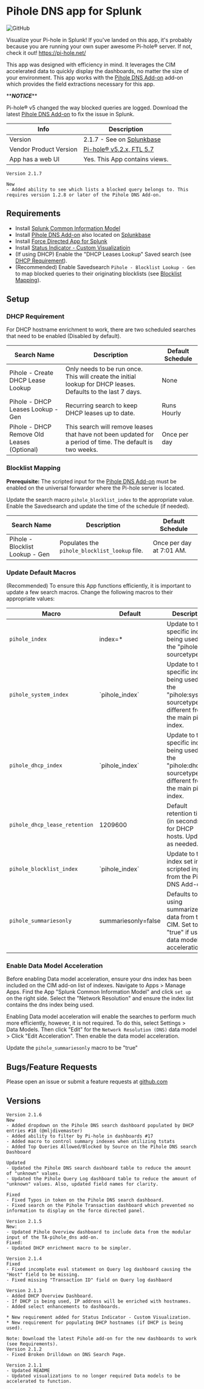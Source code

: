 # Pihole DNS app for Splunk

![GitHub](https://img.shields.io/github/license/zachchristensen28/pihole_dns_app)

Visualize your Pi-hole in Splunk! If you've landed on this app, it's probably because you are running your own super awesome Pi-hole® server. If not, check it out! https://pi-hole.net/

This app was designed with efficiency in mind. It leverages the CIM accelerated data to quickly display the dashboards, no matter the size of your environment. This app works with the [Pihole DNS Add-on](https://splunkbase.splunk.com/app/4506/) add-on which provides the field extractions necessary for this app.

\*\***_NOTICE_**\*\*

Pi-hole® v5 changed the way blocked queries are logged. Download the latest [Pihole DNS Add-on](https://splunkbase.splunk.com/app/4506/) to fix the issue in Splunk.

Info | Description
------|----------
Version | 2.1.7 - See on [Splunkbase](https://splunkbase.splunk.com/app/4506/)
Vendor Product Version | [Pi-hole® v5.2.x, FTL 5.7](https://pi-hole.net/)
App has a web UI | Yes. This App contains views.

```TEXT
Version 2.1.7

New
- Added ability to see which lists a blocked query belongs to. This requires version 1.2.8 or later of the Pihole DNS Add-on.
```

## Requirements

- Install [Splunk Common Information Model](https://splunkbase.splunk.com/app/1621/)
- Install [Pihole DNS Add-on](https://github.com/ZachChristensen28/TA-pihole_dns) also located on [Splunkbase](https://splunkbase.splunk.com/app/4505/)
- Install [Force Directed App for Splunk](https://splunkbase.splunk.com/app/3767/)
- Install [Status Indicator - Custom Visualizatioin](https://splunkbase.splunk.com/app/3119/)
- (If using DHCP) Enable the "DHCP Leases Lookup" Saved search (see [DHCP Requirement](#dhcp-requirement)).
- (Recommended) Enable Savedsearch `Pihole - Blocklist Lookup - Gen` to map blocked queries to their originating blocklists (see [Blocklist Mapping](#blocklist-mapping)).

## Setup

### DHCP Requirement

For DHCP hostname enrichment to work, there are two scheduled searches that need to be enabled (Disabled by default).

Search Name | Description | Default Schedule
----------- | ----------- | ----------------
Pihole - Create DHCP Lease Lookup | Only needs to be run once. This will create the initial lookup for DHCP leases. Defaults to the last 7 days. | None
Pihole - DHCP Leases Lookup - Gen | Recurring search to keep DHCP leases up to date. | Runs Hourly
Pihole - DHCP Remove Old Leases (Optional) | This search will remove leases that have not been updated for a period of time. The default is two weeks. | Once per day

### Blocklist Mapping

**Prerequisite:** The scripted input for the [Pihole DNS Add-on](https://github.com/ZachChristensen28/TA-pihole_dns) must be enabled on the universal forwarder where the Pi-hole server is located.

Update the search macro `pihole_blocklist_index` to the appropriate value. Enable the Savedsearch and update the time of the schedule (if needed).

Search Name | Description | Default Schedule
----------- | ----------- | ----------------
Pihole - Blocklist Lookup - Gen | Populates the `pihole_blocklist_lookup` file. | Once per day at 7:01 AM.

### Update Default Macros

(Recommended) To ensure this App functions efficiently, it is important to update a few search macros. Change the following macros to their appropriate values:

Macro | Default | Description
----- | ------- | -----------
`pihole_index` | index=* | Update to the specific index being used for the "pihole" sourcetype.
`pihole_system_index` | \`pihole_index\` | Update to the specific index being used for the "pihole:system" sourcetype, if different from the main pihole index.
`pihole_dhcp_index` | \`pihole_index\` | Update to the specific index being used for the "pihole:dhcp" sourcetype, if different from the main pihole index.
`pihole_dhcp_lease_retention` | 1209600 | Default retention time (in seconds) for DHCP hosts. Update as needed.
`pihole_blocklist_index` | \`pihole_index\` | Update to the index set in the scripted input from the Pihole DNS Add-on.
`pihole_summariesonly` | summariesonly=false | Defaults to not using summarized data from the CIM. Set to "true" if using data model acceleration.

### Enable Data Model Acceleration

Before enabling Data model acceleration, ensure your dns index has been included on the CIM add-on list of indexes. Navigate to Apps > Manage Apps. Find the App "Splunk Common Information Model" and click `set up` on the right side. Select the "Network Resolution" and ensure the index list contains the dns index being used.

Enabling Data model acceleration will enable the searches to perform much more efficiently, however, it is not required. To do this, select Settings > Data Models. Then click "Edit" for the `Network Resolution (DNS)` data model > Click "Edit Acceleration". Then enable the data model acceleration.

Update the `pihole_summariesonly` macro to be "true"

## Bugs/Feature Requests

Please open an issue or submit a feature requests at [github.com](https://github.com/ZachChristensen28/pihole_dns_app/issues)

## Versions

```TEXT
Version 2.1.6
New
- Added dropdown on the Pihole DNS search dashboard populated by DHCP entries #18 (@mljdivemaster)
- Added ability to filter by Pi-hole in dashboards #17
- Added macro to control summary indexes when utilizing tstats
- Added Top Queries Allowed/Blocked by Source on the Pihole DNS search Dashboard

Updated
- Updated the Pihole DNS search dashboard table to reduce the amount of "unknown" values.
- Updated the Pihole Query Log dashboard table to reduce the amount of "unknown" values. Also, updated field names for clarity.

Fixed
- Fixed Typos in token on the Pihole DNS search dashboard.
- Fixed search on the Pihole Transaction dashboard which prevented no information to display on the force directed panel.

Version 2.1.5
New:
- Updated Pihole Overview dashboard to include data from the modular input of the TA-pihole_dns add-on.
Fixed:
- Updated DHCP enrichment macro to be simpler.

Version 2.1.4
Fixed
- Fixed incomplete eval statement on Query log dashboard causing the "Host" field to be missing.
- Fixed missing "Transaction ID" field on Query log dashbaord

Version 2.1.3
- Added DHCP Overview Dashboard.
- If DHCP is being used, IP address will be enriched with hostnames.
- Added select enhancements to dashboards.

* New requirement added for Status Indicator - Custom Visualization.
* New requirement for populating DHCP hostnames (if DHCP is being used).

Note: Download the latest Pihole add-on for the new dashboards to work (see Requirements).
Version 2.1.2
- Fixed Broken Drilldown on DNS Search Page.

Version 2.1.1
- Updated README
- Updated visualizations to no longer required Data models to be accelerated to function.
```
